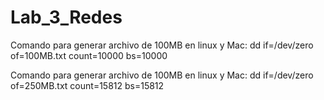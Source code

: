 # Lab_3_Redes

Comando para generar archivo de 100MB en linux y Mac: dd if=/dev/zero of=100MB.txt count=10000 bs=10000

Comando para generar archivo de 100MB en linux y Mac: dd if=/dev/zero of=250MB.txt count=15812 bs=15812
